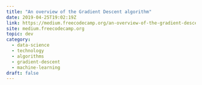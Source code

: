 ```yaml
---
title: "An overview of the Gradient Descent algorithm"
date: 2019-04-25T19:02:19Z
link: https://medium.freecodecamp.org/an-overview-of-the-gradient-descent-algorithm-8645c9e4de1e?source=rss----336d898217ee---4
site: medium.freecodecamp.org
topic: dev
category:
  - data-science
  - technology
  - algorithms
  - gradient-descent
  - machine-learning
draft: false
---
```

